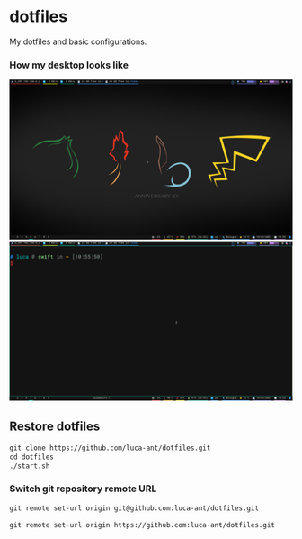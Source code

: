 # dotfiles
My dotfiles and basic configurations.

### How my desktop looks like 

<p float="left">

  <img width=512 src="https://github.com/luca-ant/dotfiles/blob/master/images/desktop.png">
  <img width=512 src="https://github.com/luca-ant/dotfiles/blob/master/images/terminal.png">
</p>

## Restore dotfiles

```
git clone https://github.com/luca-ant/dotfiles.git
cd dotfiles
./start.sh
```

### Switch git repository remote URL
```
git remote set-url origin git@github.com:luca-ant/dotfiles.git
```

```
git remote set-url origin https://github.com:luca-ant/dotfiles.git
```
